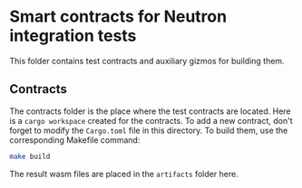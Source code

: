 # Smart contracts for Neutron integration tests

This folder contains test contracts and auxiliary gizmos for building them.

## Contracts

The contracts folder is the place where the test contracts are located. Here is a `cargo workspace` created for the contracts. To add a new contract, don't forget to modify the `Cargo.toml` file in this directory. To build them, use the corresponding Makefile command:

```sh
make build
```

The result wasm files are placed in the `artifacts` folder here.